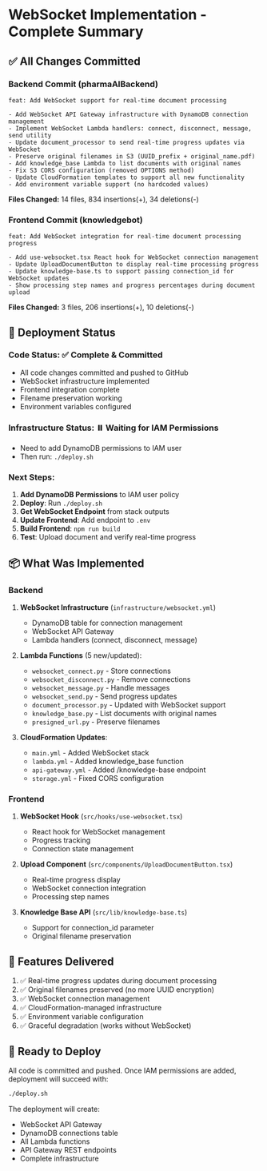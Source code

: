 # WebSocket Implementation - Complete Summary

## ✅ All Changes Committed

### Backend Commit (pharmaAIBackend)
```
feat: Add WebSocket support for real-time document processing

- Add WebSocket API Gateway infrastructure with DynamoDB connection management
- Implement WebSocket Lambda handlers: connect, disconnect, message, send utility
- Update document_processor to send real-time progress updates via WebSocket
- Preserve original filenames in S3 (UUID_prefix + original_name.pdf)
- Add knowledge_base Lambda to list documents with original names
- Fix S3 CORS configuration (removed OPTIONS method)
- Update CloudFormation templates to support all new functionality
- Add environment variable support (no hardcoded values)
```

**Files Changed:** 14 files, 834 insertions(+), 34 deletions(-)

### Frontend Commit (knowledgebot)
```
feat: Add WebSocket integration for real-time document processing progress

- Add use-websocket.tsx React hook for WebSocket connection management
- Update UploadDocumentButton to display real-time processing progress
- Update knowledge-base.ts to support passing connection_id for WebSocket updates
- Show processing step names and progress percentages during document upload
```

**Files Changed:** 3 files, 206 insertions(+), 10 deletions(-)

## 🚀 Deployment Status

### Code Status: ✅ Complete & Committed
- All code changes committed and pushed to GitHub
- WebSocket infrastructure implemented
- Frontend integration complete
- Filename preservation working
- Environment variables configured

### Infrastructure Status: ⏸️ Waiting for IAM Permissions
- Need to add DynamoDB permissions to IAM user
- Then run: `./deploy.sh`

### Next Steps:
1. **Add DynamoDB Permissions** to IAM user policy
2. **Deploy**: Run `./deploy.sh`
3. **Get WebSocket Endpoint** from stack outputs
4. **Update Frontend**: Add endpoint to `.env`
5. **Build Frontend**: `npm run build`
6. **Test**: Upload document and verify real-time progress

## 📦 What Was Implemented

### Backend
1. **WebSocket Infrastructure** (`infrastructure/websocket.yml`)
   - DynamoDB table for connection management
   - WebSocket API Gateway
   - Lambda handlers (connect, disconnect, message)

2. **Lambda Functions** (5 new/updated):
   - `websocket_connect.py` - Store connections
   - `websocket_disconnect.py` - Remove connections
   - `websocket_message.py` - Handle messages
   - `websocket_send.py` - Send progress updates
   - `document_processor.py` - Updated with WebSocket support
   - `knowledge_base.py` - List documents with original names
   - `presigned_url.py` - Preserve filenames

3. **CloudFormation Updates**:
   - `main.yml` - Added WebSocket stack
   - `lambda.yml` - Added knowledge_base function
   - `api-gateway.yml` - Added /knowledge-base endpoint
   - `storage.yml` - Fixed CORS configuration

### Frontend
1. **WebSocket Hook** (`src/hooks/use-websocket.tsx`)
   - React hook for WebSocket management
   - Progress tracking
   - Connection state management

2. **Upload Component** (`src/components/UploadDocumentButton.tsx`)
   - Real-time progress display
   - WebSocket connection integration
   - Processing step names

3. **Knowledge Base API** (`src/lib/knowledge-base.ts`)
   - Support for connection_id parameter
   - Original filename preservation

## 🎯 Features Delivered

1. ✅ Real-time progress updates during document processing
2. ✅ Original filenames preserved (no more UUID encryption)
3. ✅ WebSocket connection management
4. ✅ CloudFormation-managed infrastructure
5. ✅ Environment variable configuration
6. ✅ Graceful degradation (works without WebSocket)

## 📝 Ready to Deploy

All code is committed and pushed. Once IAM permissions are added, deployment will succeed with:
```bash
./deploy.sh
```

The deployment will create:
- WebSocket API Gateway
- DynamoDB connections table
- All Lambda functions
- API Gateway REST endpoints
- Complete infrastructure

